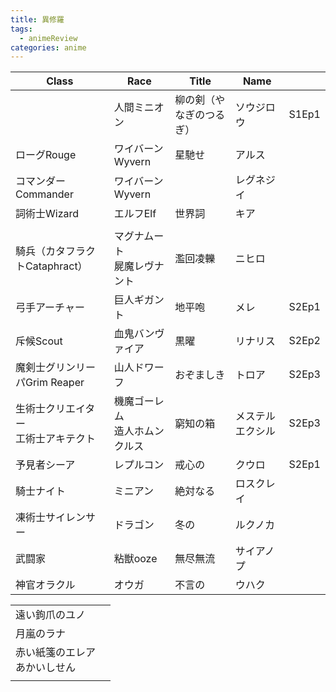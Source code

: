 ```yaml
---
title: 異修羅
tags:
  - animeReview
categories: anime
---
```

| Class                     | Race               | Title        | Name     |       |
| ------------------------- | ------------------ | ------------ | -------- | ----- |
|                           | 人間ミニオン             | 柳の剣（やなぎのつるぎ） | ソウジロウ    | S1Ep1 |
| ローグRouge                  | ワイバーンWyvern        | 星馳せ          | アルス      |       |
| コマンダーCommander            | ワイバーンWyvern        |              | レグネジイ    |       |
| 詞術士Wizard                 | エルフElf             | 世界詞          | キア       |       |
|                           |                    |              |          |       |
| 騎兵（カタフラクトCataphract）      | マグナムート<br>屍魔レヴナント  | 濫回凌轢         | ニヒロ      |       |
| 弓手アーチャー                   | 巨人ギガント             | 地平咆          | メレ       | S2Ep1 |
| 斥候Scout                   | 血鬼バンヴァイア           | 黒曜           | リナリス     | S2Ep2 |
| 魔剣士グリンリーパGrim Reaper      | 山人ドワーフ             | おぞましき        | トロア      | S2Ep3 |
| 生術士クリエイター<br>工術士アキテクト<br> | 機魔ゴーレム<br>造人ホムンクルス | 窮知の箱         | メステルエクシル | S2Ep3 |
| 予見者シーア                    | レプルコン              | 戒心の          | クウロ      | S2Ep1 |
| 騎士ナイト                     | ミニアン               | 絶対なる         | ロスクレイ    |       |
| 凍術士サイレンサー                 | ドラゴン               | 冬の           | ルクノカ     |       |
| 武闘家                       | 粘獣ooze             | 無尽無流         | サイアノプ    |       |
| 神官オラクル                    | オウガ                | 不言の          | ウハク      |       |

|                    |     |
| ------------------ | --- |
| 遠い鉤爪のユノ            |     |
| 月嵐のラナ              |     |
| 赤い紙箋のエレア<br>あかいしせん |     |
|                    |     |
